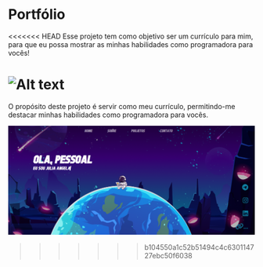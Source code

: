 # Portfólio
<<<<<<< HEAD
Esse projeto tem como objetivo ser um currículo para mim, para que eu possa mostrar as minhas habilidades como programadora para vocês!

![Alt text](/Img's/foto.png)
=======
O propósito deste projeto é servir como meu currículo, permitindo-me destacar minhas habilidades como programadora para vocês.

![Alt text](/Img's/Capa.png)
>>>>>>> b104550a1c52b51494c4c630114727ebc50f6038
